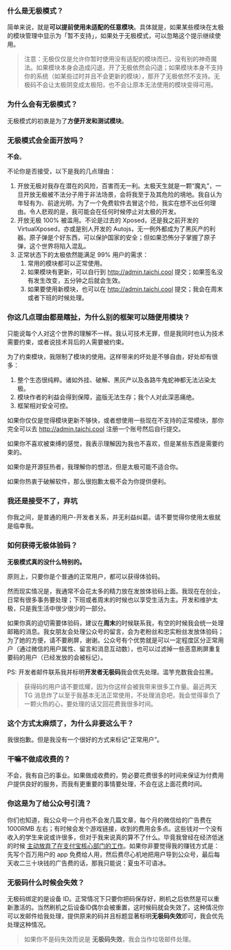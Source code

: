 ### 什么是无极模式？

简单来说，就是**可以提前使用未适配的任意模块**。具体就是，如果某些模块在太极的模块管理中显示为「暂不支持」，如果处于无极模式，可以忽略这个提示继续使用。

> 注意：无极仅仅是允许你暂时使用没有适配的模块而已，没有别的神奇魔法。如果模块本身会造成闪退，开了无极依然会闪退；如果模块本身不支持你的系统（如某些过时并且不会更新的模块），那开了无极依然不支持。无极码不会让太极阴变成太极阳，也不会让原本无法使用的模块变得可用。

### 为什么会有无极模式？

无极模式的初衷是为了**方便开发和测试模块**。

### 无极模式会全面开放吗？

**不会**。

不论你是否接受，以下是我的几点理由：

1. 开放无极对我存在潜在的风险，百害而无一利。太极天生就是一颗“魔丸”，一旦开放无极被不法分子用于非法场景，会将我至于及其危险的境地。我自认为年轻有为、前途光明，为了一个免费软件去冒这个险，我实在想不出任何理由。令人悲观的是，我可能会在任何时候停止对太极的开发。
2. 开放无极 100% 被滥用。不论是过去的 Xposed，还是我之前开发的 VirtualXposed，亦或是别人开发的 Autojs，无一例外都成为了黑灰产的利器。原子弹是个好东西，可以保护国家的安全；但如果恐怖分子掌握了原子弹，这个世界将陷入混乱。
3. 正常状态下的太极依然能满足 99% 用户的需求：
    1. 常用的模块都可以正常使用。
    2. 如果模块有更新，可以自行到 http://admin.taichi.cool 提交；如果签名没有发生改变，五分钟之后就会生效。
    3. 如果要使用新模块，也可以在 http://admin.taichi.cool 提交；我会在周末或者下班的时候处理。

### 你这几点理由都是瞎扯，为什么别的框架可以随便用模块？

只能说每个人对这个世界的理解不一样。我认可技术无罪，但是我同时也认为技术需要约束，或者说技术背后的人需要被约束。

为了约束模块，我限制了模块的使用。这样带来的坏处是不够自由，好处却有很多：

1. 整个生态很纯粹。诸如外挂、破解、黑灰产以及各路牛鬼蛇神都无法沾染太极。
2. 模块作者的利益会得到保障，盗版无法生存；我个人对此深恶痛绝。
3. 框架相对安全可控。

如果你仅仅是觉得模块更新不够快，或者想使用一些现在不支持的正常模块，那你完全可以去 http://admin.taichi.cool 注册一个账号然后自行提交。

如果你不喜欢被束缚的感觉，我表示理解因为我也不喜欢，但是某些东西是需要约束的。

如果你是开源狂热者，我理解你的想法，但是太极可能不适合你。

如果你热衷于破解软件，那么很抱歉太极不会为你提供便利。

### 我还是接受不了，弃坑

你我之间，是普通的用户-开发者关系，并无利益纠葛。请不要觉得你使用太极就是临幸我。

### 如何获得无极体验码？

**无极模式真的没什么特别的。**

原则上，只要你是个普通的正常用户，都可以获得体验码。

然而现实情况是，我通常不会花太多的精力放在发放体验码上面。我现在在创业，日常有很多事务要处理；下班或者周末的时候也以享受生活为主。开发和维护太极，只是我生活中很少很少的一部分。

如果你真的迫切需要体验码，建议在**周末**的时候联系我，有空的时候我会统一处理邮箱的消息。我女朋友会处理公众号的留言，会为老粉丝和忠实粉丝发放体验码；为了她的方便，请不要刷屏，谢谢。公众号有个优势就是可以一定程度区分正常用户（通过微信的用户属性、留言和消息互动数），也可以过滤掉一些恶意刷屏重复要码的用户（已经发放的会被标记）。

PS: 开发者邮件联系我并标明**开发者无极码**我会优先处理。滥竽充数我会拉黑。

> 获得码的用户请不要炫耀，因为你这样会被我带来很多工作量。最近两天 TG 消息炸了以至于我基本无法正常使用，不处理消息吧，我会觉得辜负了一颗火热的心，要处理的话又回花费我很多时间。

### 这个方式太麻烦了，为什么非要这么干？

我很抱歉。但是我没有一个很好的方式来标记“正常用户”。

### 干嘛不做成收费的？

不会，我有自己的事业。如果做成收费的，势必要花费很多的时间来保证为付费用户提供良好的服务，而我有更重要的事情要处理，不会在这上面花费时间。

### 你这是为了给公众号引流？

你们也知道，我公众号一个月也不会发几篇文章，每个月的微信给的广告费在 1000RMB 左右；有时候会发个游戏链接，收到的费用会多点。这些钱对一个没有收入的学生来说或许很多，但对于我来说真的算不了什么。毕竟我曾经在经济低迷的时候 [主动放弃了在支付宝核心部门的工作](https://www.zhihu.com/question/26787893/answer/441362005)。如果你非要觉得我的赚钱方式是：先写个百万用户的 app 免费给人用，然后费尽心机地把用户导到公众号，最后每天收二三十块钱的广告费的话，那我只能说：夏虫不可语冰。

### 无极码什么时候会失效？

无极码绑定的是设备 ID。正常情况下只要你把码保存好，刷机之后依然是可以重新激活的。当然刷机之后设备ID偶尔会被重置，这时候码就会失效了。这种情况你可以发邮件给我处理，提供原来的码并且标题显著标明**无极码失效**即可，我会优先处理这种情况。

> 如果你不是码失效而说是 **无极码失效**，我会当作垃圾邮件处理。